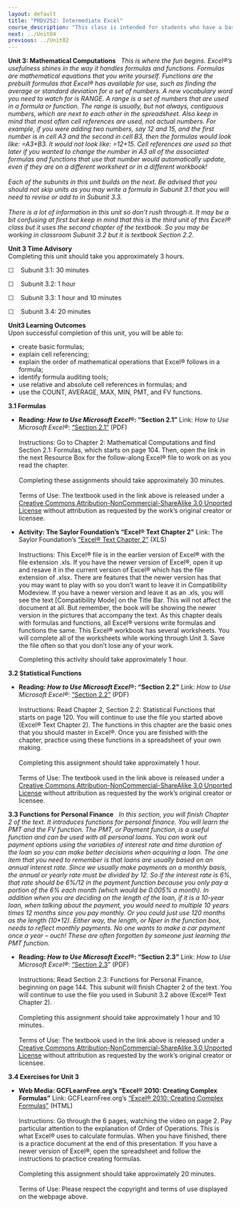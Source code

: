 ```yaml
---
layout: default
title: "PRDV252: Intermediate Excel"
course_description: "This class is intended for students who have a basic understanding of spreadsheets and are now ready to delve deeper into formatting, formulas and functions, multi-page spreadsheets, charting data, creating tables that have database features, and be introduced to pivot tables."
next: ../Unit04
previous: ../Unit02
---
```

**Unit 3: Mathematical Computations** <span id="3"></span> 
*This is where the fun begins. Excel®’s usefulness shines in the way it
handles formulas and functions. Formulas are mathematical equations that
you write yourself. Functions are the prebuilt formulas that Excel® has
available for use, such as finding the average or standard deviation for
a set of numbers. A new vocabulary word you need to watch for is RANGE.
A range is a set of numbers that are used in a formula or function. The
range is usually, but not always, contiguous numbers, which are next to
each other in the spreadsheet. Also keep in mind that most often cell
references are used, not actual numbers. For example, if you were adding
two numbers, say 12 and 15, and the first number is in cell A3 and the
second in cell B3, then the formulas would look like: =A3+B3. It would
not look like: =12+15. Cell references are used so that later if you
wanted to change the number in A3 all of the associated formulas and
functions that use that number would automatically update, even if they
are on a different worksheet or in a different workbook!  
    
 Each of the subunits in this unit builds on the next. Be advised that
you should not skip units as you may write a formula in Subunit 3.1 that
you will need to revise or add to in Subunit 3.3.  
    
 There is a lot of information in this unit so don’t rush through it. It
may be a bit confusing at first but keep in mind that this is the third
unit of this Excel® class but it uses the second chapter of the
textbook. So you may be working in classroom Subunit 3.2 but it is
textbook Section 2.2.*

**Unit 3 Time Advisory**  
Completing this unit should take you approximately 3 hours.  
  
 ☐    Subunit 3.1: 30 minutes  
  
 ☐    Subunit 3.2: 1 hour  
  
 ☐    Subunit 3.3: 1 hour and 10 minutes  
  
 ☐    Subunit 3.4: 20 minutes

**Unit3 Learning Outcomes**  
Upon successful completion of this unit, you will be able to:
-   create basic formulas;
-   explain cell referencing;
-   explain the order of mathematical operations that Excel® follows in
    a formula;
-   identify formula auditing tools;
-   use relative and absolute cell references in formulas; and
-   use the COUNT, AVERAGE, MAX, MIN, PMT, and FV functions.

**3.1 Formulas** <span id="3.1"></span> 
-   **Reading: *How to Use Microsoft Excel*®: “Section 2.1”**
    Link: *How to Use Microsoft Excel®*:
    [“](https://resources.saylor.org/archived/textbooks/How%20to%20Use%20Microsoft%20Excel.pdf)[Section
    2.1](https://resources.saylor.org/archived/textbooks/How%20to%20Use%20Microsoft%20Excel.pdf)[”](https://resources.saylor.org/archived/textbooks/How%20to%20Use%20Microsoft%20Excel.pdf)
    (PDF)  
        
     Instructions: Go to Chapter 2: Mathematical Computations and find
    Section 2.1: Formulas, which starts on page 104. Then, open the link
    in the next Resource Box for the follow-along Excel® file to work on
    as you read the chapter.  
        
     Completing these assignments should take approximately 30
    minutes.  
        
     Terms of Use: The textbook used in the link above is released under
    a [Creative Commons Attribution-NonCommercial-ShareAlike 3.0
    Unported
    License](http://creativecommons.org/licenses/by-nc-sa/3.0/) without
    attribution as requested by the work’s original creator or licensee.

-   **Activity: The Saylor Foundation’s “Excel® Text Chapter 2”**
    Link: The Saylor Foundation’s [“Excel® Text Chapter
    2”](https://resources.saylor.org/archived/wp-content/uploads/2013/10/Excel-Text-Chapter-2.xls) (XLS)  
        
     Instructions: This Excel® file is in the earlier version of Excel®
    with the file extension .xls. If you have the newer version of
    Excel®, open it up and resave it in the current version of Excel®
    which has the file extension of .xlsx. There are features that the
    newer version has that you may want to play with so you don’t want
    to leave it in Compatibility Modeview. If you have a newer version
    and leave it as an .xls, you will see the text [Compatibility Mode]
    on the Title Bar. This will not affect the document at all. But
    remember, the book will be showing the newer version in the pictures
    that accompany the text. As this chapter deals with formulas and
    functions, all Excel® versions write formulas and functions the
    same. This Excel® workbook has several worksheets. You will complete
    all of the worksheets while working through Unit 3. Save the file
    often so that you don’t lose any of your work.  
      
     Completing this activity should take approximately 1 hour.

**3.2 Statistical Functions** <span id="3.2"></span> 
-   **Reading: *How to Use Microsoft Excel*®: “Section 2.2”**
    Link: *How to Use Microsoft Excel®*:
    [“](https://resources.saylor.org/archived/textbooks/How%20to%20Use%20Microsoft%20Excel.pdf)[Section
    2.2](https://resources.saylor.org/archived/textbooks/How%20to%20Use%20Microsoft%20Excel.pdf)[”](https://resources.saylor.org/archived/textbooks/How%20to%20Use%20Microsoft%20Excel.pdf)
    (PDF)  
        
     Instructions: Read Chapter 2, Section 2.2: Statistical Functions
    that starts on page 120. You will continue to use the file you
    started above (Excel® Text Chapter 2). The functions in this chapter
    are the basic ones that you should master in Excel®. Once you are
    finished with the chapter, practice using these functions in a
    spreadsheet of your own making.  
        
     Completing this assignment should take approximately 1 hour.  
        
     Terms of Use: The textbook used in the link above is released under
    a [Creative Commons Attribution-NonCommercial-ShareAlike 3.0
    Unported
    License](http://creativecommons.org/licenses/by-nc-sa/3.0/) without
    attribution as requested by the work’s original creator or licensee.

**3.3 Functions for Personal Finance** <span id="3.3"></span> 
*In this section, you will finish Chapter 2 of the text. It introduces
functions for personal finance. You will learn the PMT and the FV
function. The PMT, or Payment function, is a useful function and can be
used with all personal loans. You can work out payment options using the
variables of interest rate and time duration of the loan so you can make
better decisions when acquiring a loan. The one item that you need to
remember is that loans are usually based on an annual interest rate.
Since we usually make payments on a monthly basis, the annual or yearly
rate must be divided by 12. So if the interest rate is 6%, that rate
should be 6%/12 in the payment function because you only pay a portion
of the 6% each month (which would be 0.005% a month). In addition when
you are deciding on the length of the loan, if it is a 10-year loan,
when talking about the payment, you would need to multiple 10 years
times 12 months since you pay monthly. Or you could just use 120 months
as the length (10\*12). Either way, the length, or Nper in the function
box, needs to reflect monthly payments. No one wants to make a car
payment once a year – ouch! These are often forgotten by someone just
learning the PMT function.*

-   **Reading: *How to Use Microsoft Excel*®: “Section 2.3”**
    Link: *How to Use Microsoft
    Excel®*: [“](https://resources.saylor.org/archived/textbooks/How%20to%20Use%20Microsoft%20Excel.pdf)[Section
    2.3](https://resources.saylor.org/archived/textbooks/How%20to%20Use%20Microsoft%20Excel.pdf)”
    (PDF)  
        
     Instructions: Read Section 2.3: Functions for Personal Finance,
    beginning on page 144. This subunit will finish Chapter 2 of the
    text. You will continue to use the file you used in Subunit 3.2
    above (Excel® Text Chapter 2).  
        
     Completing this assignment should take approximately 1 hour and 10
    minutes.  
        
     Terms of Use: The textbook used in the link above is released under
    a [Creative Commons Attribution-NonCommercial-ShareAlike 3.0
    Unported
    License](http://creativecommons.org/licenses/by-nc-sa/3.0/) without
    attribution as requested by the work’s original creator or licensee.

**3.4 Exercises for Unit 3** <span id="3.4"></span> 
-   **Web Media: GCFLearnFree.org’s “Excel® 2010: Creating Complex
    Formulas”**
    Link: GCFLearnFree.org’s
    [“](http://www.gcflearnfree.org/excel2010/9)[Excel® 2010: Creating
    Complex
    Formulas](http://www.gcflearnfree.org/excel2010/9)[”](http://www.gcflearnfree.org/excel2010/9)
    (HTML)  
        
     Instructions: Go through the 6 pages, watching the video on page 2.
    Pay particular attention to the explanation of Order of Operations.
    This is what Excel® uses to calculate formulas. When you have
    finished, there is a practice document at the end of this
    presentation. If you have a newer version of Excel®, open the
    spreadsheet and follow the instructions to practice creating
    formulas.  
        
     Completing this assignment should take approximately 20 minutes.  
        
     Terms of Use: Please respect the copyright and terms of use
    displayed on the webpage above.


